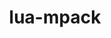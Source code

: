 ---
title: "lua-mpack"
layout: cache
categories: [package, develop]
meta: {"versions": ["1.0.9"], "compilers": ["gcc@=7.5.0"], "oss": ["ubuntu18.04"], "platforms": ["linux"], "targets": ["x86_64_v3"], "stacks": ["developer-tools", "root"], "num_specs": 2, "num_specs_by_stack": {"root": 2, "developer-tools": 2}}
spec_details: [{"hash": "fs5wsmzrs24kwgxltvqrscelncf2nzew", "compiler": "gcc@=7.5.0", "versions": ["1.0.9"], "os": "ubuntu18.04", "platform": "linux", "target": "x86_64_v3", "variants": ["build_system=lua"], "stacks": ["root", "developer-tools"], "size": "-", "tarball": "https://binaries.spack.io/develop/build_cache/linux-ubuntu18.04-x86_64_v3/gcc-7.5.0/lua-mpack-1.0.9/linux-ubuntu18.04-x86_64_v3-gcc-7.5.0-lua-mpack-1.0.9-fs5wsmzrs24kwgxltvqrscelncf2nzew.spack"}, {"hash": "a2gdk3ebsmb3ikg5bpe4kashmj2u42ml", "compiler": "gcc@=7.5.0", "versions": ["1.0.9"], "os": "ubuntu18.04", "platform": "linux", "target": "x86_64_v3", "variants": ["build_system=lua"], "stacks": ["root", "developer-tools"], "size": "-", "tarball": "https://binaries.spack.io/develop/build_cache/linux-ubuntu18.04-x86_64_v3/gcc-7.5.0/lua-mpack-1.0.9/linux-ubuntu18.04-x86_64_v3-gcc-7.5.0-lua-mpack-1.0.9-a2gdk3ebsmb3ikg5bpe4kashmj2u42ml.spack"}]
---